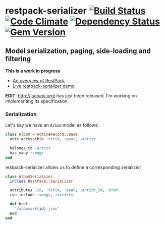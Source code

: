 # restpack-serializer [![Build Status](https://travis-ci.org/RestPack/restpack-serializer.png?branch=master)](https://travis-ci.org/RestPack/restpack-serializer) [![Code Climate](https://codeclimate.com/github/RestPack/restpack-serializer.png)](https://codeclimate.com/github/RestPack/restpack-serializer) [![Dependency Status](https://gemnasium.com/RestPack/restpack-serializer.png)](https://gemnasium.com/RestPack/restpack-serializer) [![Gem Version](https://badge.fury.io/rb/restpack-serializer.png)](http://badge.fury.io/rb/restpack-serializer)

## Model serialization, paging, side-loading and filtering

**This is a work in progress**

* [An overview of RestPack](http://goo.gl/rGoIQ)
* [Live restpack-serializer demo](http://restpack-serializer-sample.herokuapp.com/)

**EDIT**: http://jsonapi.org/ has just been released. I'm working on implementing its specification.

### Serialization

Let's say we have an ```Album``` model as follows:

```ruby
class Album < ActiveRecord::Base
  attr_accessible :title, :year, :artist

  belongs_to :artist
  has_many :songs
end
```

restpack-serializer allows us to define a corresponding serializer:

```ruby
class AlbumSerializer
  include RestPack::Serializer

  attributes :id, :title, :year, :artist_id, :href
  can_include :songs, :artists

  def href
    "/albums/#{id}.json"
  end
end
```




